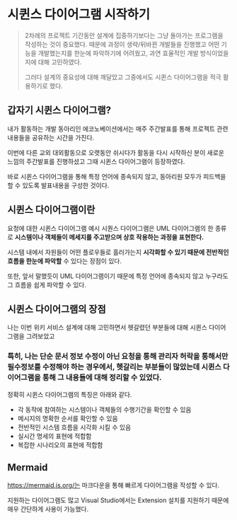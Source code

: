 # 시퀸스 다이어그램 시작하기

> 2차례의 프로젝트 기간동안 설계에 집중하기보다는 그냥 돌아가는 프로그램을 작성하는 것이 중요했다.
> 때문에 과정이 생략/뒤바뀐 개발들을 진행했고 어떤 기능을 개발했는지를 한눈에 파악하기에 어려웠고, 과연 효율적인 개발 방식이었을지에 대해 고민하였다.
> 
> 그러다 설계의 중요성에 대해 깨달았고 그중에서도 시퀸스 다이어그램을 적극 활용하기로 했다.
## 갑자기 시퀸스 다이어그램?
내가 활동하는 개발 동아리인 에코노베이션에서는 매주 주간발표를 통해 프로젝트 관련 내용들을 공유하는 시간을 가진다.

이번에 다른 교외 대외활동으로 오랫동안 쉬시다가 활동을 다시 시작하신 분이 새로운 느낌의 주간발표를 진행하셨고 그때 시퀸스 다이어그램이 등장하였다.

바로 시퀸스 다이어그램을 통해 특정 언어에 종속되지 않고, 동아리원 모두가 피드백을 할 수 있도록 발표내용을 구성한 것이다.

## 시퀸스 다이어그램이란

요청에 대한 시퀸스 다이어그램 예시
시퀀스 다이어그램은 UML 다이어그램의 한 종류로 **시스템이나 객체들이 메세지를 주고받으며 상호 작용하는 과정을 표현한다.**

시스템 내에서 자원들이 어떤 플로우들로 흘러가는지 **시각화할 수 있기 때문에 전반적인 흐름을 한눈에 파악할** 수 있다는 장점이 있다.
 

또한, 앞서 말했듯이 UML 다이어그램이기 때문에 특정 언어에 종속되지 않고 누구라도 그 흐름을 쉽게 파악할 수 있다.


## 시퀸스 다이어그램의 장점
나는 이번 위키 서비스 설계에 대해 고민하면서 헷갈렸던 부분들에 대해 시퀸스 다이어그램을 그려보았고 

### 특히, 나는 단순 문서 정보 수정이 아닌 요청을 통해 관리자 허락을 통해서만 필수정보를 수정해야 하는 경우에서, 헷갈리는 부분들이 많았는데 시퀸스 다이어그램을 통해 그 내용들에 대해 정리할 수 있었다.

정확히 시퀸스 다이어그램의 특징은 아래와 같다.
+ 각 동작에 참여하는 시스템이나 객체들의 수행기간을 확인할 수 있음
+ 메시지의 명확한 순서를 확인할 수 있음
+ 전반적인 시스템 흐름을 시각화 시킬 수 있음
+ 실시간 명세의 표현에 적합함
+ 복잡한 시나리오의 표현에 적합함

## Mermaid
https://mermaid.js.org/는 마크다운을 통해 빠르게 다이어그램을 작성할 수 있다.

지원하는 다이어그램도 많고 Visual Studio에서는 Extension 설치를 지원하기 때문에 매우 간단하게 사용이 가능했다.

